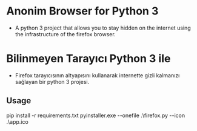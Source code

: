 # Anonim Browser for Python 3
* A python 3 project that allows you to stay hidden on the internet using the infrastructure of the firefox browser.


# Bilinmeyen Tarayıcı Python 3 ile
* Firefox tarayıcısının altyapısını kullanarak internette gizli kalmanızı sağlayan bir python 3 projesi.

## Usage
pip install -r requirements.txt
pyinstaller.exe --onefile .\firefox.py --icon .\app.ico
